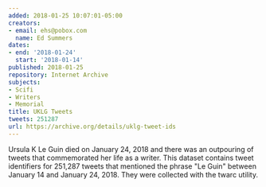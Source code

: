 ```yaml
---
added: 2018-01-25 10:07:01-05:00
creators:
- email: ehs@pobox.com
  name: Ed Summers
dates:
- end: '2018-01-24'
  start: '2018-01-14'
published: 2018-01-25
repository: Internet Archive
subjects:
- Scifi
- Writers
- Memorial
title: UKLG Tweets
tweets: 251287
url: https://archive.org/details/uklg-tweet-ids
---
```


Ursula K Le Guin died on January 24, 2018 and there was an outpouring of tweets that commemorated her life as a writer. This dataset contains tweet identifiers for 251,287 tweets that mentioned the phrase "Le Guin" between January 14 and January 24, 2018. They were collected with the twarc utility.
